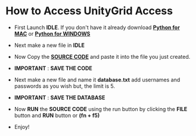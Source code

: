 # How to Access UnityGrid Access

- First Launch **IDLE**. If you don't have it already download [**Python for MAC**](https://www.python.org/downloads/) or [**Python for WINDOWS**](https://www.python.org/downloads/release/python-3123/)

- Next make a new file in **IDLE**
- Now Copy the [**SOURCE CODE**](https://github.com/AlphaMC0/Virtual-Vanguard-Studios/blob/main/Source%20Code) and paste it into the file you just created.
- **IMPORTANT** : **SAVE THE CODE**
- Next make a new file and name it **database.txt** add usernames and passwords as you wish but, the limit is 5.
- **IMPORTANT** : **SAVE THE DATABASE**
- Now **RUN** the **SOURCE CODE** using the run button by clicking the **FILE** button and **RUN** button or **(fn + f5)**
- Enjoy!
